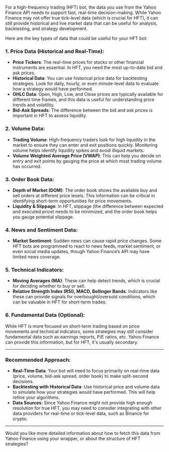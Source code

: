 For a high-frequency trading (HFT) bot, the data you use from the Yahoo Finance API needs to support fast, real-time decision-making. While Yahoo Finance may not offer true tick-level data (which is crucial for HFT), it can still provide historical and live market data that can be useful for analysis, backtesting, and strategy development.

Here are the key types of data that could be useful for your HFT bot:

### 1. **Price Data (Historical and Real-Time)**:
   - **Price Tickers**: The real-time prices for stocks or other financial instruments are essential. In HFT, you need the most up-to-date bid and ask prices.
   - **Historical Data**: You can use historical price data for backtesting strategies. Look for daily, hourly, or even minute-level data to evaluate how a strategy would have performed.
   - **OHLC Data**: Open, High, Low, and Close prices are typically available for different time frames, and this data is useful for understanding price trends and volatility.
   - **Bid-Ask Spreads**: The difference between the bid and ask prices is important in HFT to assess liquidity.

### 2. **Volume Data**:
   - **Trading Volume**: High-frequency traders look for high liquidity in the market to ensure they can enter and exit positions quickly. Monitoring volume helps identify liquidity spikes and avoid illiquid markets.
   - **Volume Weighted Average Price (VWAP)**: This can help you decide on entry and exit points by gauging the price at which most trading volume has occurred.

### 3. **Order Book Data**:
   - **Depth of Market (DOM)**: The order book shows the available buy and sell orders at different price levels. This information can be critical in identifying short-term opportunities for price movements.
   - **Liquidity & Slippage**: In HFT, slippage (the difference between expected and executed price) needs to be minimized, and the order book helps you gauge potential slippage.

### 4. **News and Sentiment Data**:
   - **Market Sentiment**: Sudden news can cause rapid price changes. Some HFT bots are programmed to react to news feeds, market sentiment, or even social media updates, though Yahoo Finance’s API may have limited news coverage.
   
### 5. **Technical Indicators**:
   - **Moving Averages (MA)**: These can help detect trends, which is crucial for deciding whether to buy or sell.
   - **Relative Strength Index (RSI), MACD, Bollinger Bands**: Indicators like these can provide signals for overbought/oversold conditions, which can be valuable in HFT for short-term trades.

### 6. **Fundamental Data (Optional)**:
   While HFT is more focused on short-term trading based on price movements and technical indicators, some strategies may still consider fundamental data such as earnings reports, P/E ratios, etc. Yahoo Finance can provide this information, but for HFT, it's usually secondary.

---

### Recommended Approach:
- **Real-Time Data**: Your bot will need to focus primarily on real-time data (price, volume, bid-ask spread, order book) to make split-second decisions.
- **Backtesting with Historical Data**: Use historical price and volume data to simulate how your strategies would have performed. This will help refine your algorithms.
- **Data Sources**: Since Yahoo Finance might not provide high enough resolution for true HFT, you may need to consider integrating with other data providers for real-time or tick-level data, such as Binance for crypto.

---

Would you like more detailed information about how to fetch this data from Yahoo Finance using your wrapper, or about the structure of HFT strategies?